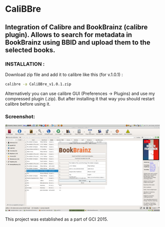 # CaliBBre
## Integration of Calibre and BookBrainz (calibre plugin).   Allows to search for metadata in BookBrainz using BBID and upload them to the selected books.
### INSTALLATION :  
Download zip file and add it to calibre like this (for v.1.0.1) :
```bash
calibre -a CaliBBre_v1.0.1.zip
```
Alternatively you can use calibre GUI (Preferences -> Plugins) and use my compressed plugin (.zip).
But after installing it that way you should restart calibre before using it.

### Screenshot:
![alt_tag](images/screenshot.png)

This project was established as a part of GCI 2015.
